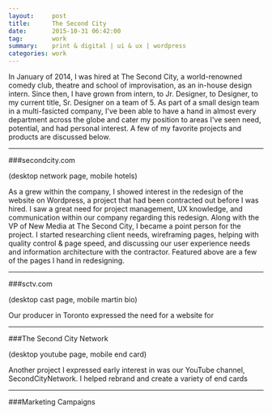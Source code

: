 ```yaml
---
layout:     post
title:      The Second City
date:       2015-10-31 06:42:00
tag:		work
summary:    print & digital | ui & ux | wordpress
categories: work
---
```


In January of 2014, I was hired at The Second City, a world-renowned comedy club, theatre and school of improvisation,  as an in-house design intern. Since then, I have grown from intern, to Jr. Designer, to Designer, to my current title, Sr. Designer on a team of 5.  As part of a small design team in a multi-fasicted company, I've been able to have a hand in almost every department across the globe and cater my position to areas I've seen need, potential, and had personal interest. A few of my favorite projects and products are discussed below.

---

###secondcity.com

(desktop network page, mobile hotels)

As a grew within the company, I showed interest in the redesign of the website on Wordpress, a project that had been contracted out before I was hired. I saw a great need for project management, UX knowledge, and communication within our company regarding this redesign. Along with the VP of New Media at The Second City, I became a point person for the project. I started researching client needs, wireframing pages, helping with quality control & page speed, and discussing our user experience needs and information architecture with the contractor. Featured above are a few of the pages I hand in redesigning.

---

###sctv.com

(desktop cast page, mobile martin bio)

Our producer in Toronto expressed the need for a website for


---

###The Second City Network

(desktop youtube page, mobile end card)

Another project I expressed early interest in was our YouTube channel, SecondCityNetwork. I helped rebrand and create a variety of end cards

---

###Marketing Campaigns
